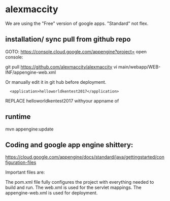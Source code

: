 # alexmaccity

We are using the "Free" version of google apps.  "Standard" not flex. 



## installation/ sync pull from github repo

GOTO: https://console.cloud.google.com/appengine?project=
open console: 

git pull https://github.com/alexmaccity/alexmaccity
vi main/webapp/WEB-INF/appengine-web.xml

Or manually edit it in git hub before deployment. 

```
  <application>helloworldkentest2017</application>
```
REPLACE helloworldkentest2017 withyour appname of 

## runtime

mvn appengine:update  


## Coding and google app engine shittery: 

https://cloud.google.com/appengine/docs/standard/java/gettingstarted/configuration-files

Important files are: 

The pom.xml file fully configures the project with everything needed to build and run.
The web.xml is used for the servlet mappings.
The appengine-web.xml is used for deployment.



